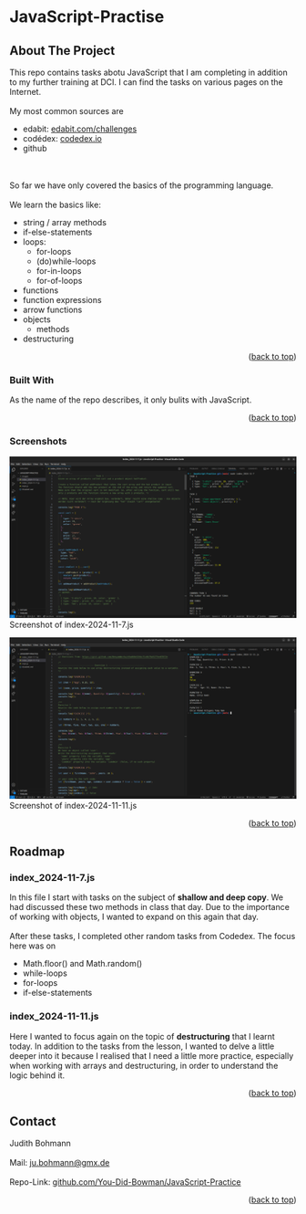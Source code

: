 # JavaScript-Practise

## About The Project
This repo contains tasks abotu JavaScript that I am completing in addition to my further training at DCI. I can find the tasks on various pages on the Internet. 
<br><br>
My most common sources are

* edabit: <a href="https://edabit.com/challenges"> edabit.com/challenges</a>
* codédex: <a href="https://www.codedex.io/"> codedex.io</a>
* github

<br><br>
So far we have only covered the basics of the programming language. 
<br><br>
We learn the basics like:

* string / array methods
* if-else-statements
* loops:
  * for-loops
  * (do)while-loops
  * for-in-loops
  * for-of-loops
*   functions
  * function expressions
  * arrow functions
* objects
  * methods
* destructuring

<p align="right">(<a href="#readme-top">back to top</a>)</p>


### Built With
As the name of the repo describes, it only bulits with JavaScript. 

<p align="right">(<a href="#readme-top">back to top</a>)</p>

### Screenshots
![Screenshot of index_2024-11-7.js - lots of code](/images/Screenshot_index_2024-11-7.png) Screenshot of index-2024-11-7.js

![Screenshot of index_2024-11-11.js - lots of code](/images/Screenshot_index_2024-11-11.png) Screenshot of index-2024-11-11.js

<p align="right">(<a href="#readme-top">back to top</a>)</p>

<!-- ROADMAP -->
## Roadmap

### index_2024-11-7.js 
In this file I start with tasks on the subject of <b>shallow and deep copy</b>. We had discussed these two methods in class that day. Due to the importance of working with objects, I wanted to expand on this again that day. 
<br><br>
After these tasks, I completed other random tasks from Codedex. The focus here was on
  * Math.floor() and Math.random()
  * while-loops
  * for-loops
  * if-else-statements

### index_2024-11-11.js
Here I wanted to focus again on the topic of <b>destructuring</b> that I learnt today. In addition to the tasks from the lesson, I wanted to delve a little deeper into it because I realised that I need a little more practice, especially when working with arrays and destructuring, in order to understand the logic behind it. 


<p align="right">(<a href="#readme-top">back to top</a>)</p>


<!-- CONTACT -->
## Contact

Judith Bohmann
<br><br>
Mail: ju.bohmann@gmx.de
<br><br>
Repo-Link: <a href="https://github.com/You-Did-Bowman/JavaScript-Practice"> github.com/You-Did-Bowman/JavaScript-Practice</a>

<p align="right">(<a href="#readme-top">back to top</a>)</p>
